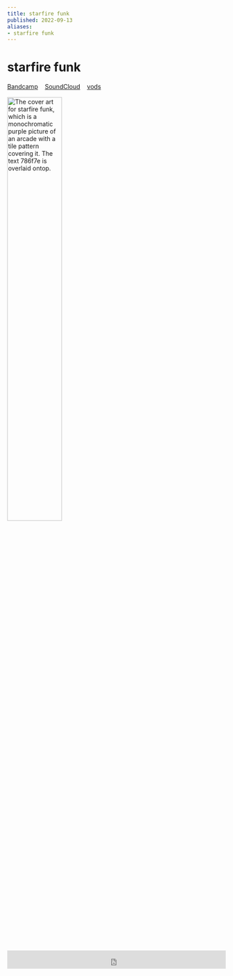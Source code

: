 ```yaml
---
title: starfire funk
published: 2022-09-13
aliases:
- starfire funk
---
```


# starfire funk

<div style="display: flex; flex-direction: row; gap: 1rem; margin-bottom: 1rem;">
<div><i class="ri-store-2-fill"></i> <a href="https://music.exodrifter.space/track/starfire-funk">Bandcamp</a></div>
<div><i class="ri-soundcloud-fill"></i> <a href="https://soundcloud.com/exodrifter/starfire-funk">SoundCloud</a></div>
<div><i class="ri-video-fill"></i> <a href="https://vods.exodrifter.space/tag/song-starfire-funk">vods</a></div>
</div>

<img src="starfire-funk.png" alt="The cover art for starfire funk, which is a monochromatic purple picture of an arcade with a tile pattern covering it. The text 786f7e is overlaid ontop." width="50%"></img>

<iframe style="border: 0; width: 100%; max-width: 700px; height: 42px;" src="https://bandcamp.com/EmbeddedPlayer/album=477085509/size=small/bgcol=333333/linkcol=0f91ff/track=2076763500/transparent=true/" seamless><a href="https://music.exodrifter.space/album/lonely-metro">lonely metro by exodrifter</a></iframe>
